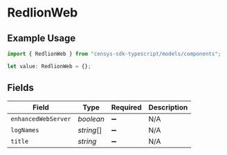 # RedlionWeb

## Example Usage

```typescript
import { RedlionWeb } from "censys-sdk-typescript/models/components";

let value: RedlionWeb = {};
```

## Fields

| Field               | Type                | Required            | Description         |
| ------------------- | ------------------- | ------------------- | ------------------- |
| `enhancedWebServer` | *boolean*           | :heavy_minus_sign:  | N/A                 |
| `logNames`          | *string*[]          | :heavy_minus_sign:  | N/A                 |
| `title`             | *string*            | :heavy_minus_sign:  | N/A                 |